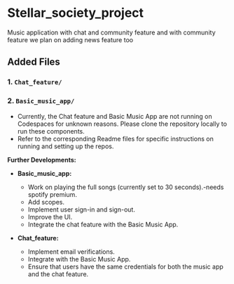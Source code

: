 # Stellar_society_project
Music application with chat and community feature
and with community feature we plan on adding news feature too




## Added Files

### 1. `Chat_feature/`
### 2. `Basic_music_app/`

   - Currently, the Chat feature and Basic Music App are not running on Codespaces for unknown reasons. Please clone the repository locally to run these components.
   - Refer to the corresponding Readme files for specific instructions on running and setting up the repos.

 **Further Developments:**
   - **Basic_music_app:**
     - Work on playing the full songs (currently set to 30 seconds).-needs spotify premium.
     - Add scopes.
     - Implement user sign-in and sign-out.
     - Improve the UI.
     - Integrate the chat feature with the Basic Music App.

   - **Chat_feature:**
     - Implement email verifications.
     - Integrate with the Basic Music App.
     - Ensure that users have the same credentials for both the music app and the chat feature.

